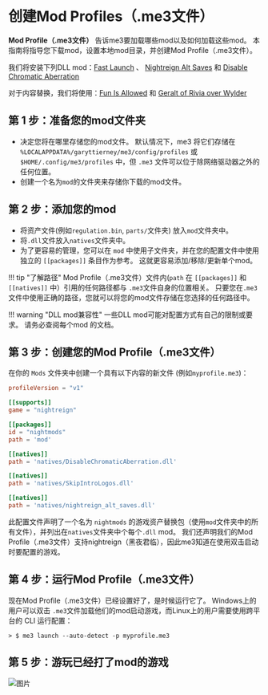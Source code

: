 # 创建Mod Profiles（.me3文件）

**Mod Profile（.me3文件）** 告诉me3要加载哪些mod以及如何加载这些mod。 本指南将指导您下载mod，设置本地mod目录，并创建Mod Profile（.me3文件）。

我们将安装下列DLL mod：[Fast Launch](https://www.nexusmods.com/eldenringnightreign/mods/30) 、 [Nightreign Alt Saves](https://www.nexusmods.com/eldenringnightreign/mods/4) 和 [Disable Chromatic Aberration](https://www.nexusmods.com/eldenringnightreign/mods/67)

对于内容替换，我们将使用：[Fun Is Allowed](https://www.nexusmods.com/eldenringnightreign/mods/49) 和 [Geralt of Rivia over Wylder](https://www.nexusmods.com/eldenringnightreign/mods/63)

## 第 1 步：准备您的mod文件夹

- 决定您将在哪里存储您的mod文件。 默认情况下，me3 将它们存储在 `%LOCALAPPDATA%/garyttierney/me3/config/profiles` 或 `$HOME/.config/me3/profiles` 中，但 `.me3` 文件可以位于除网络驱动器之外的任何位置。
- 创建一个名为`mod`的文件夹来存储你下载的mod文件。

## 第 2 步：添加您的mod

- 将资产文件(例如`regulation.bin`, `parts/`文件夹) 放入`mod`文件夹中。
- 将`.dll`文件放入`natives`文件夹中。
- 为了更容易的管理，您可以在 `mod` 中使用子文件夹，并在您的配置文件中使用独立的 `[[packages]]` 条目作为参考。 这就更容易添加/移除/更新单个mod。

!!! tip "了解路径"
    Mod Profile（.me3文件）文件内(`path` 在 `[[packages]]` 和 `[[natives]]` 中）引用的任何路径都与 `.me3`文件自身的位置相关。
    只要您在`.me3`文件中使用正确的路径，您就可以将您的mod文件存储在您选择的任何路径中。



!!! warning "DLL mod兼容性"
    一些DLL mod可能对配置方式有自己的限制或要求。 请务必查阅每个mod 的文档。

## 第 3 步：创建您的Mod Profile（.me3文件）

在你的 `Mods` 文件夹中创建一个具有以下内容的新文件 (例如`myprofile.me3`)：

```toml
profileVersion = "v1"

[[supports]]
game = "nightreign"

[[packages]]
id = "nightmods"
path = 'mod'

[[natives]]
path = 'natives/DisableChromaticAberration.dll'

[[natives]]
path = 'natives/SkipIntroLogos.dll'

[[natives]]
path = 'natives/nightreign_alt_saves.dll'
```

此配置文件声明了一个名为 `nightmods` 的游戏资产替换包（使用`mod`文件夹中的所有文件），并列出在`natives`文件夹中个每个`.dll` mod。 我们还声明我们的Mod Profile（.me3文件）支持nightreign（黑夜君临），因此me3知道在使用双击启动时要配置的游戏。

## 第 4 步：运行Mod Profile（.me3文件）

现在Mod Profile（.me3文件）已经设置好了，是时候运行它了。 Windows上的用户可以双击 `.me3`文件加载他们的mod启动游戏，而Linux上的用户需要使用跨平台的 CLI 运行配置：

```shell
> $ me3 launch --auto-detect -p myprofile.me3
```

## 第 5 步：游玩已经打了mod的游戏

![图片](https://github.com/user-attachments/assets/9da0bf73-695d-4f0b-af83-2c88e6328fd3)
